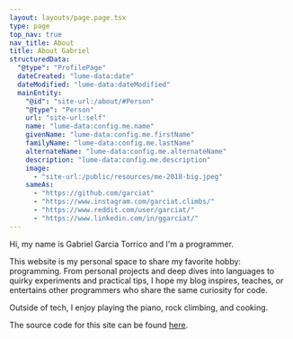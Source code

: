 ```yaml
---
layout: layouts/page.page.tsx
type: page
top_nav: true
nav_title: About
title: About Gabriel
structuredData:
  "@type": "ProfilePage"
  dateCreated: "lume-data:date"
  dateModified: "lume-data:dateModified"
  mainEntity:
    "@id": "site-url:/about/#Person"
    "@type": "Person"
    url: "site-url:self"
    name: "lume-data:config.me.name"
    givenName: "lume-data:config.me.firstName"
    familyName: "lume-data:config.me.lastName"
    alternateName: "lume-data:config.me.alternateName"
    description: "lume-data:config.me.description"
    image:
      - "site-url:/public/resources/me-2018-big.jpeg"
    sameAs:
      - "https://github.com/garciat"
      - "https://www.instagram.com/garciat.climbs/"
      - "https://www.reddit.com/user/garciat/"
      - "https://www.linkedin.com/in/ggarciat/"
---
```


Hi, my name is Gabriel Garcia Torrico and I'm a programmer.

This website is my personal space to share my favorite hobby: programming. From
personal projects and deep dives into languages to quirky experiments and
practical tips, I hope my blog inspires, teaches, or entertains other
programmers who share the same curiosity for code.

Outside of tech, I enjoy playing the piano, rock climbing, and cooking.

The source code for this site can be found
[here](https://github.com/garciat/garciat.github.io).
